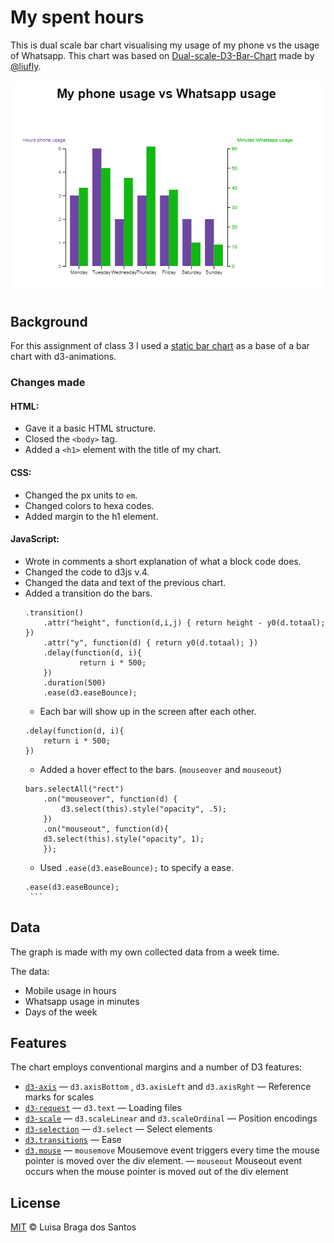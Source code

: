 # My spent hours
This is dual scale bar chart visualising my usage of my phone vs the usage of Whatsapp. This chart was based on [Dual-scale-D3-Bar-Chart](https://github.com/liufly/Dual-scale-D3-Bar-Chart) made by [@liufly](https://github.com/liufly).

![Alt text](preview.png)

## Background 
For this assignment of class 3 I used a [static bar chart]((https://github.com/liufly/Dual-scale-D3-Bar-Chart)) as a base of a bar chart with d3-animations.

### Changes made

#### HTML:
* Gave it a basic HTML structure.
* Closed the `<body>` tag.
* Added a `<h1>` element with the title of my chart.

#### CSS:
* Changed the px units to `em`.
* Changed colors to hexa codes. 
* Added margin to the h1 element.

#### JavaScript:
* Wrote in comments a short explanation of what a block code does. 
* Changed the code to d3js v.4.
* Changed the data and text of the previous chart.
* Added a transition do the bars.
    ```
    .transition()
        .attr("height", function(d,i,j) { return height - y0(d.totaal); })
        .attr("y", function(d) { return y0(d.totaal); })
        .delay(function(d, i){
                return i * 500;
        })
        .duration(500)
        .ease(d3.easeBounce);
    ``` 
    - Each bar will show up in the screen after each other. 
    ```
    .delay(function(d, i){
        return i * 500;
    })
    ```
    - Added a hover effect to the bars. (`mouseover` and `mouseout`) 
    ```
    bars.selectAll("rect")
        .on("mouseover", function(d) {
            d3.select(this).style("opacity", .5);
        })
        .on("mouseout", function(d){
        d3.select(this).style("opacity", 1); 
        });
    ```
    - Used `.ease(d3.easeBounce);` to specify a ease.
     ```
     .ease(d3.easeBounce);
      ```

## Data 
The graph is made with my own collected data from a week time.

The data:
* Mobile usage in hours
* Whatsapp usage in minutes
* Days of the week

## Features 
The chart employs conventional margins and a number of D3 features:

*   [`d3-axis`](https://github.com/d3/d3-axis#api-reference)
    — `d3.axisBottom` , `d3.axisLeft` and `d3.axisRght`
    — Reference marks for scales
*   [`d3-request`](https://github.com/d3/d3-request#api-reference)
    — `d3.text`
    — Loading files
*   [`d3-scale`](https://github.com/d3/d3-scale#api-reference)
    — `d3.scaleLinear` and `d3.scaleOrdinal`
    — Position encodings
*   [`d3-selection`](https://github.com/d3/d3-selection#api-reference)
    — `d3.select`
    — Select elements
* [`d3.transitions`](https://github.com/d3/d3-transition)
    — Ease
*   [`d3.mouse`](https://github.com/d3/d3-selection/blob/master/README.md#selection_on)
    — `mousemove`
        Mousemove event triggers every time the mouse pointer is moved over the div element.
     — `mouseout`
         Mouseout event occurs when the mouse pointer is moved out of the div element

## License 
[MIT](https://opensource.org/licenses/MIT) © Luisa Braga dos Santos
